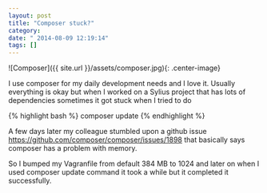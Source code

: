 ```yaml
---
layout: post
title: "Composer stuck?"
category: 
date: " 2014-08-09 12:19:14"
tags: []
---
```


![Composer]({{ site.url }}/assets/composer.jpg){: .center-image}

I use composer for my daily development needs and I love it.
Usually everything is okay but when I worked on a Sylius project that has lots
of dependencies sometimes it got stuck when I tried to do

{% highlight bash  %}
    composer update
{% endhighlight %}

A few days later my colleague stumbled upon a github issue https://github.com/composer/composer/issues/1898
that basically says composer has a problem with memory.

So I bumped my Vagranfile from default 384 MB to 1024 and later on when I used composer update
command it took a while but it completed it successfully.